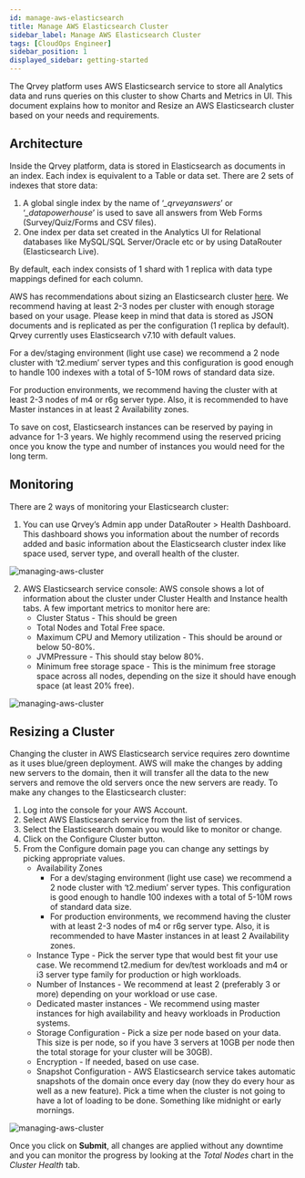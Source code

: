 ```yaml
---
id: manage-aws-elasticsearch
title: Manage AWS Elasticsearch Cluster
sidebar_label: Manage AWS Elasticsearch Cluster
tags: [CloudOps Engineer]
sidebar_position: 1
displayed_sidebar: getting-started
---
```


<div style={{textAlign: "justify"}}>

The Qrvey platform uses AWS Elasticsearch service to store all Analytics data and runs queries on this cluster to show Charts and Metrics in UI. This document explains how to monitor and Resize an AWS Elasticsearch cluster based on your needs and requirements.

## Architecture

Inside the Qrvey platform, data is stored in Elasticsearch as documents in an index. Each index is equivalent to a Table or data set. There are 2 sets of indexes that store data:
1. A global single index by the name of ‘*_qrveyanswers*’ or ‘*_datapowerhouse*’ is used to save all answers from Web Forms (Survey/Quiz/Forms and CSV files).
2. One index per data set created in the Analytics UI for Relational databases like MySQL/SQL Server/Oracle etc or by using DataRouter (Elasticsearch Live).

By default, each index consists of 1 shard with 1 replica with data type mappings defined for each column.

AWS has recommendations about sizing an Elasticsearch cluster <a href="https://docs.aws.amazon.com/elasticsearch-service/latest/developerguide/sizing-domains.html" target="_blank">here</a>. We recommend having at least 2-3 nodes per cluster with enough storage based on your usage. Please keep in mind that data is stored as JSON documents and is replicated as per the configuration (1 replica by default). Qrvey currently uses Elasticsearch v7.10 with default values.

For a dev/staging environment (light use case) we recommend a 2 node cluster with ‘t2.medium’ server types and this configuration is good enough to handle 100 indexes with a total of 5-10M rows of standard data size.

For production environments, we recommend having the cluster with at least 2-3 nodes of m4 or r6g server type. Also, it is recommended to have Master instances in at least 2 Availability zones.

To save on cost, Elasticsearch instances can be reserved by paying in advance for 1-3 years. We highly recommend using the reserved pricing once you know the type and number of instances you would need for the long term.

## Monitoring

There are 2 ways of monitoring your Elasticsearch cluster:

1. You can use Qrvey’s Admin app under DataRouter > Health Dashboard. This dashboard shows you information about the number of records added and basic information about the Elasticsearch cluster index like space used, server type, and overall health of the cluster.

![managing-aws-cluster](https://s3.amazonaws.com/cdn.qrvey.com/documentation_assets/get-started/managing-aws-cluster/aws-es_1.png#thumbnail-60)

2. AWS Elasticsearch service console: AWS console shows a lot of information about the cluster under Cluster Health and Instance health tabs. A few important metrics to monitor here are:
    - Cluster Status - This should be green
    - Total Nodes and Total Free space.
    - Maximum CPU and Memory utilization - This should be around or below 50-80%.
    - JVMPressure - This should stay below 80%.
    - Minimum free storage space - This is the minimum free storage space across all nodes, depending on the size it should have enough space (at least 20% free).

![managing-aws-cluster](https://s3.amazonaws.com/cdn.qrvey.com/documentation_assets/get-started/managing-aws-cluster/aws-es_2.png#thumbnail-60)

## Resizing a Cluster

Changing the cluster in AWS Elasticsearch service requires zero downtime as it uses blue/green deployment. AWS will make the changes by adding new servers to the domain, then it will transfer all the data to the new servers and remove the old servers once the new servers are ready. To make any changes to the Elasticsearch cluster:

1. Log into the console for your AWS Account.
2. Select AWS Elasticsearch service from the list of services.
3. Select the Elasticsearch domain you would like to monitor or change.
4. Click on the Configure Cluster button.
5. From the Configure domain page you can change any settings by picking appropriate values.
    - Availability Zones
        - For a dev/staging environment (light use case) we recommend a 2 node cluster with ‘t2.medium’ server types. This configuration is good enough to handle 100 indexes with a total of 5-10M rows of standard data size.
        - For production environments, we recommend having the cluster with at least 2-3 nodes of m4 or r6g server type. Also, it is recommended to have Master instances in at least 2 Availability zones.
    - Instance Type - Pick the server type that would best fit your use case. We recommend t2.medium for dev/test workloads and m4 or i3 server type family for production or high workloads.
    - Number of Instances - We recommend at least 2 (preferably 3 or more) depending on your workload or use case.
    - Dedicated master instances - We recommend using master instances for high availability and heavy workloads in Production systems.
    - Storage Configuration - Pick a size per node based on your data. This size is per node, so if you have 3 servers at 10GB per node then the total storage for your cluster will be 30GB).
    - Encryption - If needed, based on use case.
    - Snapshot Configuration - AWS Elasticsearch service takes automatic snapshots of the domain once every day (now they do every hour as well as a new feature). Pick a time when the cluster is not going to have a lot of loading to be done. Something like midnight or early mornings.

![managing-aws-cluster](https://s3.amazonaws.com/cdn.qrvey.com/documentation_assets/get-started/managing-aws-cluster/aws-cluster3.png#thumbnail-60)

Once you click on **Submit**, all changes are applied without any downtime and you can monitor the progress by looking at the *Total Nodes* chart in the *Cluster Health* tab.

</div>